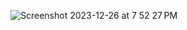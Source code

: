 ![Screenshot 2023-12-26 at 7 52 27 PM](https://github.com/themihirmathur/Cancer-Detection-using-Deep-Learning/assets/92594107/3cfb9a3e-8bf0-4ec9-b08f-61af3b4733fe)
